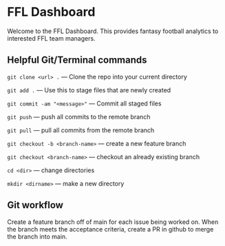 # FFL Dashboard

Welcome to the FFL Dashboard. This provides fantasy football analytics to interested FFL team managers.

## Helpful Git/Terminal commands

`git clone <url> .` — Clone the repo into your current directory

`git add .` — Use this to stage files that are newly created

`git commit -am "<message>"` — Commit all staged files

`git push` — push all commits to the remote branch

`git pull` — pull all commits from the remote branch

`git checkout -b <branch-name>` — create a new feature branch

`git checkout <branch-name>` — checkout an already existing branch

`cd <dir>` — change directories

`mkdir <dirname>` — make a new directory

## Git workflow

Create a feature branch off of main for each issue being worked on. When the branch meets the acceptance criteria, create a PR in github to merge the branch into main.